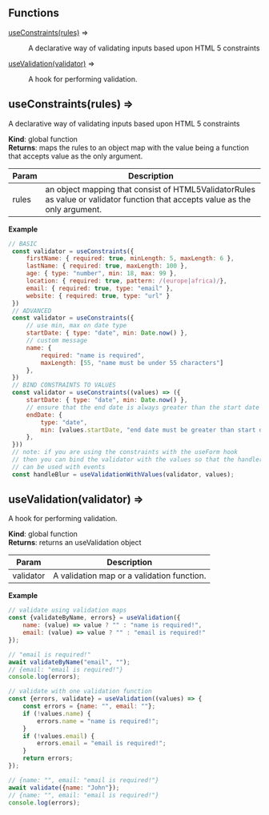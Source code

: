 ## Functions

<dl>
<dt><a href="#useConstraints">useConstraints(rules)</a> ⇒</dt>
<dd><p>A declarative way of validating inputs based upon HTML 5 constraints</p>
</dd>
<dt><a href="#useValidation">useValidation(validator)</a> ⇒</dt>
<dd><p>A hook for performing validation.</p>
</dd>
</dl>

<a name="useConstraints"></a>

## useConstraints(rules) ⇒
A declarative way of validating inputs based upon HTML 5 constraints

**Kind**: global function  
**Returns**: maps the rules to an object map with the value
being a function that accepts value as the only argument.  

| Param | Description |
| --- | --- |
| rules | an object mapping that consist of HTML5ValidatorRules as value or validator function that accepts value as the only argument. |

**Example**  
```js
// BASIC
 const validator = useConstraints({
     firstName: { required: true, minLength: 5, maxLength: 6 },
     lastName: { required: true, maxLength: 100 },
     age: { type: "number", min: 18, max: 99 },
     location: { required: true, pattern: /(europe|africa)/},
     email: { required: true, type: "email" },
     website: { required: true, type: "url" }
 })
 // ADVANCED
 const validator = useConstraints({
     // use min, max on date type
     startDate: { type: "date", min: Date.now() },
     // custom message
     name: {
         required: "name is required",
         maxLength: [55, "name must be under 55 characters"]
     },
 })
 // BIND CONSTRAINTS TO VALUES
 const validator = useConstraints((values) => ({
     startDate: { type: "date", min: Date.now() },
     // ensure that the end date is always greater than the start date
     endDate: {
         type: "date",
         min: [values.startDate, "end date must be greater than start date"]
     },
 }))
 // note: if you are using the constraints with the useForm hook
 // then you can bind the validator with the values so that the handler
 // can be used with events
 const handleBlur = useValidationWithValues(validator, values);
```
<a name="useValidation"></a>

## useValidation(validator) ⇒
A hook for performing validation.

**Kind**: global function  
**Returns**: returns an useValidation object  

| Param | Description |
| --- | --- |
| validator | A validation map or a validation function. |

**Example**  
```js
// validate using validation maps
const {validateByName, errors} = useValidation({
    name: (value) => value ? "" : "name is required!",
    email: (value) => value ? "" : "email is required!"
});

// "email is required!"
await validateByName("email", "");
// {email: "email is required!"}
console.log(errors);

// validate with one validation function
const {errors, validate} = useValidation((values) => {
    const errors = {name: "", email: ""};
    if (!values.name) {
        errors.name = "name is required!";
    }
    if (!values.email) {
        errors.email = "email is required!";
    }
    return errors;
});

// {name: "", email: "email is required!"}
await validate({name: "John"});
// {name: "", email: "email is required!"}
console.log(errors);
```
